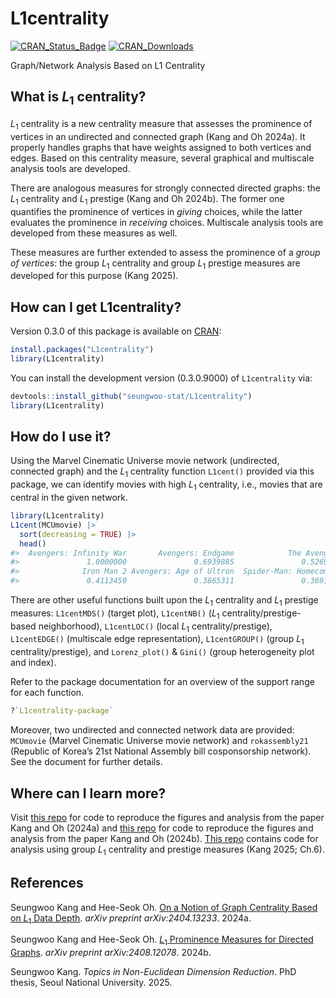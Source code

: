 
<!-- README.md is generated from README.Rmd. Please edit that file -->

# L1centrality

<!-- badges: start -->

[![CRAN_Status_Badge](https://www.r-pkg.org/badges/version/L1centrality)](https://CRAN.R-project.org/package=L1centrality)
[![CRAN_Downloads](https://cranlogs.r-pkg.org/badges/grand-total/L1centrality)](https://CRAN.R-project.org/package=L1centrality)

<!-- badges: end -->

Graph/Network Analysis Based on L1 Centrality

## What is *L*<sub>1</sub> centrality?

*L*<sub>1</sub> centrality is a new centrality measure that assesses the
prominence of vertices in an undirected and connected graph (Kang and Oh
2024a). It properly handles graphs that have weights assigned to both
vertices and edges. Based on this centrality measure, several graphical
and multiscale analysis tools are developed.

There are analogous measures for strongly connected directed graphs: the
*L*<sub>1</sub> centrality and *L*<sub>1</sub> prestige (Kang and Oh
2024b). The former one quantifies the prominence of vertices in *giving*
choices, while the latter evaluates the prominence in *receiving*
choices. Multiscale analysis tools are developed from these measures as
well.

These measures are further extended to assess the prominence of a *group
of vertices*: the group *L*<sub>1</sub> centrality and group
*L*<sub>1</sub> prestige measures are developed for this purpose (Kang
2025).

## How can I get L1centrality?

Version 0.3.0 of this package is available on
[CRAN](https://cran.r-project.org/package=L1centrality):

``` r
install.packages("L1centrality")
library(L1centrality)
```

You can install the development version (0.3.0.9000) of `L1centrality`
via:

``` r
devtools::install_github("seungwoo-stat/L1centrality")
library(L1centrality)
```

## How do I use it?

Using the Marvel Cinematic Universe movie network (undirected, connected
graph) and the *L*<sub>1</sub> centrality function `L1cent()` provided
via this package, we can identify movies with high *L*<sub>1</sub>
centrality, i.e., movies that are central in the given network.

``` r
library(L1centrality)
L1cent(MCUmovie) |> 
  sort(decreasing = TRUE) |> 
  head()
#>  Avengers: Infinity War       Avengers: Endgame            The Avengers 
#>               1.0000000               0.6939885               0.5269421 
#>              Iron Man 2 Avengers: Age of Ultron  Spider-Man: Homecoming 
#>               0.4113450               0.3865311               0.3691427
```

There are other useful functions built upon the *L*<sub>1</sub>
centrality and *L*<sub>1</sub> prestige measures: `L1centMDS()` (target
plot), `L1centNB()` (*L*<sub>1</sub> centrality/prestige-based
neighborhood), `L1centLOC()` (local *L*<sub>1</sub>
centrality/prestige), `L1centEDGE()` (multiscale edge representation),
`L1centGROUP()` (group *L*<sub>1</sub> centrality/prestige), and
`Lorenz_plot()` & `Gini()` (group heterogeneity plot and index).

Refer to the package documentation for an overview of the support range
for each function.

``` r
?`L1centrality-package`
```

Moreover, two undirected and connected network data are provided:
`MCUmovie` (Marvel Cinematic Universe movie network) and `rokassembly21`
(Republic of Korea’s 21st National Assembly bill cosponsorship network).
See the document for further details.

## Where can I learn more?

Visit [this repo](https://github.com/seungwoo-stat/L1centrality-paper)
for code to reproduce the figures and analysis from the paper Kang and
Oh (2024a) and [this
repo](https://github.com/seungwoo-stat/L1prestige-paper) for code to
reproduce the figures and analysis from the paper Kang and Oh (2024b).
[This repo](https://github.com/seungwoo-stat/group_L1prominence-thesis)
contains code for analysis using group *L*<sub>1</sub> centrality and
prestige measures (Kang 2025; Ch.6).

## References

Seungwoo Kang and Hee-Seok Oh. [On a Notion of Graph Centrality Based on
*L*<sub>1</sub> Data Depth](https://doi.org/10.48550/arXiv.2404.13233).
*arXiv preprint arXiv:2404.13233*. 2024a.

Seungwoo Kang and Hee-Seok Oh. [*L*<sub>1</sub> Prominence Measures for
Directed Graphs](https://doi.org/10.48550/arXiv.2408.12078). *arXiv
preprint arXiv:2408.12078*. 2024b.

Seungwoo Kang. *Topics in Non-Euclidean Dimension Reduction*. PhD
thesis, Seoul National University. 2025.
